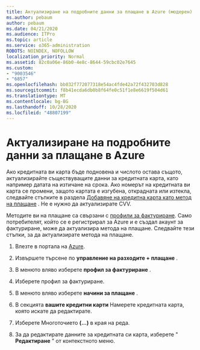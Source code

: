 ```yaml
---
title: Актуализиране на подробните данни за плащане в Azure (модерен)
ms.author: pebaum
author: pebaum
ms.date: 04/21/2020
ms.audience: ITPro
ms.topic: article
ms.service: o365-administration
ROBOTS: NOINDEX, NOFOLLOW
localization_priority: Normal
ms.assetid: 82c0a06e-86b0-4e8c-8644-59cbc02e7645
ms.custom:
- "9003546"
- "6857"
ms.openlocfilehash: bb032f772077318e54ac4fde42a72f432703d828
ms.sourcegitcommit: f8b41ecda6db0b8f64fe0c51f1e8e6619f504d61
ms.translationtype: MT
ms.contentlocale: bg-BG
ms.lasthandoff: 10/28/2020
ms.locfileid: "48807199"
---
```

# <a name="update-payment-details-in-azure"></a>Актуализиране на подробните данни за плащане в Azure

Ако кредитната ви карта бъде подновена и числото остава същото, актуализирайте съществуващите данни за кредитната карта, като например датата на изтичане на срока. Ако номерът на кредитната ви карта се промени, защото картата е изгубена, открадната или изтекла, следвайте стъпките в раздела [Добавяне на кредитна карта като метод на плащане](https://docs.microsoft.com/azure/cost-management-billing/manage/change-credit-card?WT.mc_id=Portal-Microsoft_Azure_Support#addcard) . Не е нужно да актуализирате CVV.

Методите ви на плащане са свързани с [профили за фактуриране](https://docs.microsoft.com/azure/billing/billing-how-to-change-credit-card?WT.mc_id=Portal-Microsoft_Azure_Support#change-payment-method-for-a-billing-profile). Само потребителят, който се е регистрирал за Azure и е създал акаунт за фактуриране, може да актуализира метода на плащане. Следвайте тези стъпки, за да актуализирате метода на плащане.

1. Влезте в портала на [Azure](https://portal.azure.com/).

2. Извършете търсене по **управление на разходите + плащане** .

3. В менюто вляво изберете **профил за фактуриране** .

4. Изберете профил за фактуриране.

5. В менюто вляво изберете **начини за плащане** .

6. В секцията **вашите кредитни карти** Намерете кредитната карта, която искате да редактирате.
7. Изберете Многоточието **(...)** в края на реда.

8. За да редактирате данните за кредитната си карта, изберете "  **Редактиране**  " от контекстното меню.
